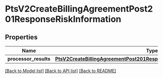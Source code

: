 # PtsV2CreateBillingAgreementPost201ResponseRiskInformation

## Properties
Name | Type | Description | Notes
------------ | ------------- | ------------- | -------------
**processor_results** | [**PtsV2CreateBillingAgreementPost201ResponseRiskInformationProcessorResults**](PtsV2CreateBillingAgreementPost201ResponseRiskInformationProcessorResults.md) |  | [optional] 

[[Back to Model list]](../README.md#documentation-for-models) [[Back to API list]](../README.md#documentation-for-api-endpoints) [[Back to README]](../README.md)


